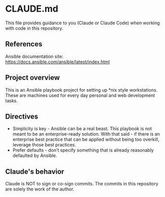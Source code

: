 # CLAUDE.md

This file provides guidance to you (Claude or Claude Code) when working with code in this repository.

## References

Ansible documentation site: https://docs.ansible.com/ansible/latest/index.html

## Project overview

This is an Ansible playbook project for setting up *nix style workstations. These are machines used for every day personal and web development tasks.

## Directives

- Simplicity is key - Ansible can be a real beast. This playbook is not meant to be an enterprise-ready solution. With that said - if there is an enterprise best practice that can be applied without being too overkill, leverage those best practices.
- Prefer defaults - don't specify something that is already reasonably defaulted by Ansible.

## Claude's behavior

Claude is NOT to sign or co-sign commits. The commits in this repository are solely the work of the author.